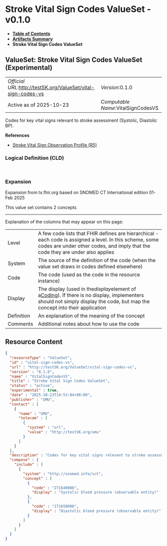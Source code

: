 # Stroke Vital Sign Codes ValueSet - v0.1.0

* [**Table of Contents**](toc.md)
* [**Artifacts Summary**](artifacts.md)
* **Stroke Vital Sign Codes ValueSet**

## ValueSet: Stroke Vital Sign Codes ValueSet (Experimental) 

| | |
| :--- | :--- |
| *Official URL*:http://testSK.org/ValueSet/vital-sign-codes-vs | *Version*:0.1.0 |
| Active as of 2025-10-23 | *Computable Name*:VitalSignCodesVS |

 
Codes for key vital signs relevant to stroke assessment (Systolic, Diastolic BP). 

 **References** 

* [Stroke Vital Sign Observation Profile (R5)](StructureDefinition-vital-sign-observation-profile.md)

### Logical Definition (CLD)

 

### Expansion

Expansion from tx.fhir.org based on SNOMED CT International edition 01-Feb 2025

This value set contains 2 concepts

-------

 Explanation of the columns that may appear on this page: 

| | |
| :--- | :--- |
| Level | A few code lists that FHIR defines are hierarchical - each code is assigned a level. In this scheme, some codes are under other codes, and imply that the code they are under also applies |
| System | The source of the definition of the code (when the value set draws in codes defined elsewhere) |
| Code | The code (used as the code in the resource instance) |
| Display | The display (used in the*display*element of a[Coding](http://hl7.org/fhir/R5/datatypes.html#Coding)). If there is no display, implementers should not simply display the code, but map the concept into their application |
| Definition | An explanation of the meaning of the concept |
| Comments | Additional notes about how to use the code |



## Resource Content

```json
{
  "resourceType" : "ValueSet",
  "id" : "vital-sign-codes-vs",
  "url" : "http://testSK.org/ValueSet/vital-sign-codes-vs",
  "version" : "0.1.0",
  "name" : "VitalSignCodesVS",
  "title" : "Stroke Vital Sign Codes ValueSet",
  "status" : "active",
  "experimental" : true,
  "date" : "2025-10-23T14:53:04+00:00",
  "publisher" : "UMU",
  "contact" : [
    {
      "name" : "UMU",
      "telecom" : [
        {
          "system" : "url",
          "value" : "http://testSK.org/umu"
        }
      ]
    }
  ],
  "description" : "Codes for key vital signs relevant to stroke assessment (Systolic, Diastolic BP).",
  "compose" : {
    "include" : [
      {
        "system" : "http://snomed.info/sct",
        "concept" : [
          {
            "code" : "271649006",
            "display" : "Systolic blood pressure (observable entity)"
          },
          {
            "code" : "271650006",
            "display" : "Diastolic blood pressure (observable entity)"
          }
        ]
      }
    ]
  }
}

```
